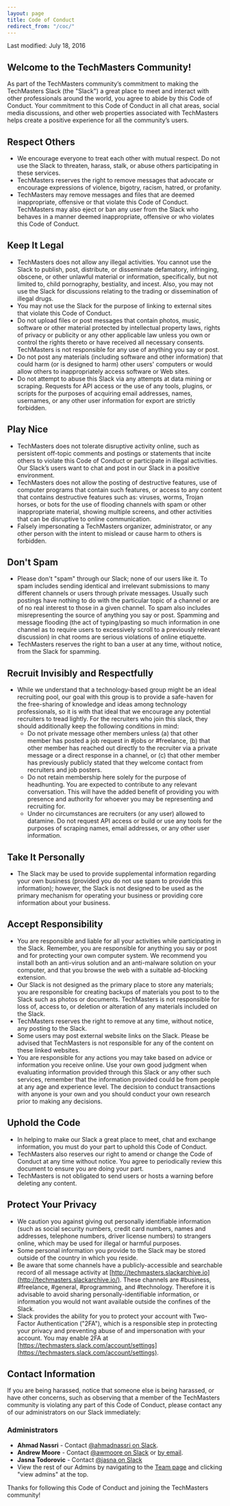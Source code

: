 ```yaml
---
layout: page
title: Code of Conduct
redirect_from: "/coc/"
---
```


Last modified: July 18, 2016

## Welcome to the TechMasters Community!

As part of the TechMasters community’s commitment to making the TechMasters Slack (the "Slack") a great place to meet and interact with other professionals around the world, you agree to abide by this Code of Conduct. Your commitment to this Code of Conduct in all chat areas, social media discussions, and other web properties associated with TechMasters helps create a positive experience for all the community’s users.

## Respect Others

* We encourage everyone to treat each other with mutual respect. Do not use the Slack to threaten, harass, stalk, or abuse others participating in these services.
* TechMasters reserves the right to remove messages that advocate or encourage expressions of violence, bigotry, racism, hatred, or profanity.
* TechMasters may remove messages and files that are deemed inappropriate, offensive or that violate this Code of Conduct. TechMasters may also eject or ban any user from the Slack who behaves in a manner deemed inappropriate, offensive or who violates this Code of Conduct.

## Keep It Legal

* TechMasters does not allow any illegal activities. You cannot use the Slack to publish, post, distribute, or disseminate defamatory, infringing, obscene, or other unlawful material or information, specifically, but not limited to, child pornography, bestiality, and incest. Also, you may not use the Slack for discussions relating to the trading or dissemination of illegal drugs.
* You may not use the Slack for the purpose of linking to external sites that violate this Code of Conduct.
* Do not upload files or post messages that contain photos, music, software or other material protected by intellectual property laws, rights of privacy or publicity or any other applicable law unless you own or control the rights thereto or have received all necessary consents. TechMasters is not responsible for any use of anything you say or post.
* Do not post any materials (including software and other information) that could harm (or is designed to harm) other users' computers or would allow others to inappropriately access software or Web sites.
* Do not attempt to abuse this Slack via any attempts at data mining or scraping. Requests for API access or the use of any tools, plugins, or scripts for the purposes of acquiring email addresses, names, usernames, or any other user information for export are strictly forbidden.

## Play Nice

* TechMasters does not tolerate disruptive activity online, such as persistent off-topic comments and postings or statements that incite others to violate this Code of Conduct or participate in illegal activities. Our Slack’s users want to chat and post in our Slack in a positive environment.
* TechMasters does not allow the posting of destructive features, use of computer programs that contain such features, or access to any content that contains destructive features such as: viruses, worms, Trojan horses, or bots for the use of flooding channels with spam or other inappropriate material, showing multiple screens, and other activities that can be disruptive to online communication.
* Falsely impersonating a TechMasters organizer, administrator, or any other person with the intent to mislead or cause harm to others is forbidden.

## Don't Spam

* Please don't "spam" through our Slack; none of our users like it. To spam includes sending identical and irrelevant submissions to many different channels or users through private messages. Usually such postings have nothing to do with the particular topic of a channel or are of no real interest to those in a given channel. To spam also includes misrepresenting the source of anything you say or post. Spamming and message flooding (the act of typing/pasting so much information in one channel as to require users to excessively scroll to a previously relevant discussion) in chat rooms are serious violations of online etiquette.
* TechMasters reserves the right to ban a user at any time, without notice, from the Slack for spamming.

## Recruit Invisibly and Respectfully

* While we understand that a technology-based group might be an ideal recruiting pool, our goal with this group is to provide a safe-haven for the free-sharing of knowledge and ideas among technology professionals, so it is with that ideal that we encourage any potential recruiters to tread lightly. For the recruiters who join this slack, they should additionally keep the following conditions in mind:
    * Do not private message other members unless (a) that other member has posted a job request in #jobs or #freelance, (b) that other member has reached out directly to the recruiter via a private message or a direct response in a channel, or (c) that other member has previously publicly stated that they welcome contact from recruiters and job posters.
    * Do not retain membership here solely for the purpose of headhunting. You are expected to contribute to any relevant conversation. This will have the added benefit of providing you with presence and authority for whoever you may be representing and recruiting for.
    * Under no circumstances are recruiters (or any user) allowed to datamine. Do not request API access or build or use any tools for the purposes of scraping names, email addresses, or any other user information.

## Take It Personally

* The Slack may be used to provide supplemental information regarding your own business (provided you do not use spam to provide this information); however, the Slack is not designed to be used as the primary mechanism for operating your business or providing core information about your business.

## Accept Responsibility

* You are responsible and liable for all your activities while participating in the Slack. Remember, you are responsible for anything you say or post and for protecting your own computer system. We recommend you install both an anti-virus solution and an anti-malware solution on your computer, and that you browse the web with a suitable ad-blocking extension.
* Our Slack is not designed as the primary place to store any materials; you are responsible for creating backups of materials you post to to the Slack such as photos or documents. TechMasters is not responsible for loss of, access to, or deletion or alteration of any materials included on the Slack.
* TechMasters reserves the right to remove at any time, without notice, any posting to the Slack.
* Some users may post external website links on the Slack. Please be advised that TechMasters is not responsible for any of the content on these linked websites.
* You are responsible for any actions you may take based on advice or information you receive online. Use your own good judgment when evaluating information provided through this Slack or any other such services, remember that the information provided could be from people at any age and experience level. The decision to conduct transactions with anyone is your own and you should conduct your own research prior to making any decisions.

## Uphold the Code

* In helping to make our Slack a great place to meet, chat and exchange information, you must do your part to uphold this Code of Conduct.
* TechMasters also reserves our right to amend or change the Code of Conduct at any time without notice. You agree to periodically review this document to ensure you are doing your part.
* TechMasters is not obligated to send users or hosts a warning before deleting any content.

## Protect Your Privacy

* We caution you against giving out personally identifiable information (such as social security numbers, credit card numbers, names and addresses, telephone numbers, driver license numbers) to strangers online, which may be used for illegal or harmful purposes.
* Some personal information you provide to the Slack may be stored outside of the country in which you reside.
* Be aware that some channels have a publicly-accessible and searchable record of all message activity at [http://techmasters.slackarchive.io](http://techmasters.slackarchive.io/). These channels are #business, #freelance, #general, #programming, and #technology. Therefore it is advisable to avoid sharing personally-identifiable information, or information you would not want available outside the confines of the Slack.
* Slack provides the ability for you to protect your account with Two-Factor Authentication ("2FA"), which is a responsible step in protecting your privacy and preventing abuse of and impersonation with your account. You may enable 2FA at [https://techmasters.slack.com/account/settings](https://techmasters.slack.com/account/settings).

## Contact Information

If you are being harassed, notice that someone else is being harassed, or have other concerns, such as observing that a member of the TechMasters community is violating any part of this Code of Conduct, please contact any of our administrators on our Slack immediately:

### Administrators

* **Ahmad Nassri** - Contact [@ahmadnassri on Slack](https://techmasters.slack.com/messages/@ahmadnassri).
* **Andrew Moore** - Contact [@awmoore on Slack](https://techmasters.slack.com/messages/@awmoore) or [by email](http://www.google.com/recaptcha/mailhide/d?k=01a1e0Lq3Dpb2-lbWqjGcB5w==&c=jx3c5YpJM4u8FXIh0fmcE-OD2pxTbyMn0ES0KrcRlZk=).
* **Jasna Todorovic** - Contact [@jasna on Slack](https://techmasters.slack.com/messages/@jasna)
* View the rest of our Admins by navigating to the [Team page](https://techmasters.slack.com/team) and clicking "view admins" at the top.

Thanks for following this Code of Conduct and joining the TechMasters community!
